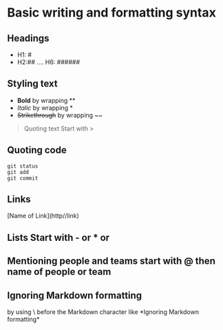 #  Basic writing and formatting syntax
## Headings
* H1: #
* H2:## .... H6: ######

## Styling text
* **Bold** by wrapping **
* *Italic* by wrapping *
* ~~Strikethrough~~ by wrapping ~~

> Quoting text Start with >
## Quoting code 
```
git status
git add
git commit
```
## Links 
\[Name of Link](http//link)
## Lists Start with - or * or 
## Mentioning people and teams start with @ then name of people or team
## Ignoring Markdown formatting 
by using \ before the Markdown character like \*Ignoring Markdown formatting\*
